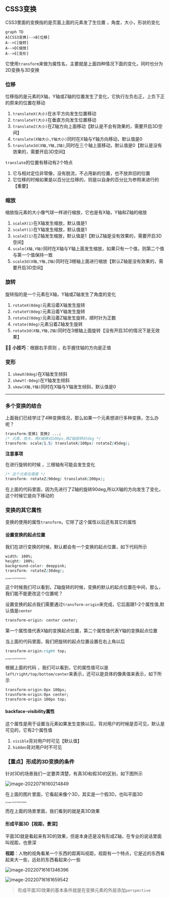 ## CSS3变换

CSS3里面的变换指的是页面上面的元素发了生位置 ，角度，大小，形状的变化

```mermaid
graph TD
A[CSS3变换]-->B[位移]
A-->C[旋转]
A-->D[缩放]
A-->E[变形]
```

它使用`transform`来做为属性名，主要就是上面四种情况下面的变化，同时也分为2D变换与3D变换

### 位移

位移指的是元素的X轴，Y轴或Z轴的位置发生了变化，它执行左负右正，上负下正的原来的位置在移动

1. `translateX(大小)`在水平方向发生位置移动
2. `translateY(大小)`在垂直方向发生位置移动
3. `translateZ(大小)`在Z轴方向上面移动【默认是不会有效果的，需要开启3D空间】
4. `translate(X轴大小,Y轴大小)`同时在X轴与Y轴方向移动，默认值是0
5. `translate3d(X轴,Y轴,Z轴)`,同时在三个轴上面移动，默认值是0【默认是没有效果的，需要开启3D空间】

`translate`的位置有移动有2个特点

1. 它与相对定位非常像，没有脱流，不占用新的位置，也不放弃旧的位置
2. 它位移的时候如果是以百分比位移的，则是以自身的百分比为参照来进行的【重要】

### 缩放

缩放指元素的大小像气球一样进行缩放，它也是有X轴，Y轴和Z轴的缩放

1. `scaleX(1)`在X轴发生缩放，默认值是1
2. `scaleY(1)`在Y轴发生缩放，默认值是1
3. `scaleZ(1)`在Z轴发生缩放，默认值是1【默认Z轴是没有效果的，需要开启3D空间】
4. `scale(X轴,Y轴)`同时在X轴与Y轴上面发生缩放，如果只有一个值，则第二个值与第一个值保持一致
5. `scale3d(X轴,Y轴,Z轴)`同时在3根轴上面进行缩放【默认Z轴是没有效果的，需要开启3D空间】

### 旋转

旋转指的是一个元素在X轴，Y轴或Z轴发生了角度的变化

1. `rotateX(0deg)`元素沿着X轴发生旋转
2. `rotateY(0deg)`元素沿着Y轴发生旋转
3. `rotateZ(0deg)`元素沿着Z轴发生旋转，顺时针为正数
4. `rotate(0deg)`元素沿着Z轴发生旋转
5. `rotate3d(X轴,Y轴,Z轴)`同时在3根轴上面旋转【没有开启3D的情况下是无效果】

:tipping_hand_man: **小技巧**：根据右手原则 ，右手握住轴的方向是正值

### 变形

1. `skewX(0deg)`在X轴发生倾斜
2. `skewY(-0deg)`在Y轴发生倾斜
3. `skew(X轴,Y轴)`同时在X轴与Y轴发生倾斜，默认值是0

------------

### 多个变换的结合

上面我们已经学过了4种变换情况，那么如果一个元素想进行多种变换，怎么办呢？

```css
transform:变换1 变换2 ...;
/* 元素，放大，再X轴移动100px,再Z轴旋转45deg */
transform: scale(1.5) translateX(100px) rotateZ(45deg);
```

**注意事项**

在进行旋转的时候 ，三根轴有可能会发生变化

```css
/* 这个元素在哪里 */
transform: rotateZ(90deg) translateX(200px);
```

在上面的代码里面，因为先进行了Z轴的旋转90deg,所以X轴的方向发生了变化，这个时候它是向下移动的

### 变换的其它属性

变换的使用的属性`transform`，它除了这个属性以后还有其它的属性

#### 设置变换的起点位置 

我们在进行变换的时候，默认都会有一个变换的起点位置，如下代码所示

```css
width: 100%;
height: 100%;
background-color: deeppink;
transform: rotateZ(30deg);
```

<img src="assets/CSS3变换/image-20220716153847831.png" alt="image-20220716153847831" style="zoom:33%;" />

这个时候我们可以看到，Z轴旋转的时候，变换的默认的起点位置在中间，那么，我们能不能更改这个位置呢？

设置变换的起点我们需要通过`transform-origin`来完成，它后面跟1-2个属性值,默认值是`center`

```css
transform-origin: center center;
```

第一个属性值代表X轴的变换起点位置，第二个属性值代表Y轴的变换起点位置

当上面的代码里面，我们把旋转的起点位置设置在右上角以后

```css
transform-origin:right top;
```



<img src="assets/CSS3变换/image-20220716154150700.png" alt="image-20220716154150700" style="zoom:33%;" />

根据上面的代码 ，我们可以看到，它的属性值可以是`left/right/top/bottom/center`来表示，还可以是具体的像素值来表示，如下所示

```css
transform-origin:0px 100px;
trasnform-origin:0px center;
transform-origin 100px top;
```

#### backface-visibility属性

这个属性是用于设置当元素如果发生变换以后，背对用户的时候是否可见，默认是可见的，它有2个属性值

1. `visible`背对用户时可见【默认值】
2. `hidden`背对用户时不可见

### 【重点】形成的3D变换的条件

针对3D的场景我们一定要弄清楚，有真3D和假3D的区别，如下图所示

![image-20220716160214849](assets/CSS3变换/image-20220716160214849.png)

在上面的图片里面，它看起来像个3D，其实是一个假3D，也叫平面3D

<img src="assets/CSS3变换/image-20220716160539968.png" alt="image-20220716160539968" style="zoom:33%;" />

而在上面的场景里面，我们看到的就是真3D效果

#### 形成平面3D【视距，景深】

平面3D就是看起来有3D的效果，但是本身还是没有形成Z轴，在专业的说话里面叫视距，也景深

**视距**：人物的视角看某一个东西的距离叫视距，视距有一个特点，它是近的东西看起来大一些，远处的东西看起来小一些

![image-20220716161346396](assets/CSS3变换/image-20220716161346396.png)

![image-20220716161659542](assets/CSS3变换/image-20220716161659542.png)

> 形成平面3D效果的基本条件就是在变换元素的外层添加`perspective`